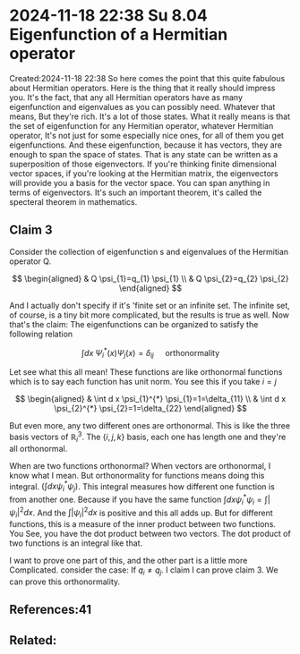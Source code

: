 # 2024-11-18 22:38 Su 8.04 Eigenfunction of a Hermitian operator
Created:2024-11-18 22:38
So here comes the point that this quite fabulous about Hermitian operators. Here is the thing that it really should impress you. It's the fact, that any all Hermitian operators have as many eigenfunction and eigenvalues as you can possibly need. Whatever that means, But they're rich. It's a lot of those states.
What it really means is that the set of eigenfunction for any Hermitian operator, whatever Hermitian operator, It's not just for some especially nice ones, for all of them you get eigenfunctions. And these eigenfunction, because it has vectors, they are enough to span the space of states.
That is any state can be written as a superposition of those eigenvectors. If you're thinking finite dimensional vector spaces, if you're looking at the Hermitian matrix, the eigenvectors will provide you a basis for the vector space. You can span anything in terms of eigenvectors. It's such an important theorem, it's called the specteral theorem in mathematics.

## Claim 3
Consider the collection of eigenfunction s and eigenvalues of the Hermitian operator Q.

$$
\begin{aligned}
& Q \psi_{1}=q_{1} \psi_{1} \\
& Q \psi_{2}=q_{2} \psi_{2}
\end{aligned}
$$

And I actually don't specify if it's 'finite set or an infinite set. The infinite set, of course, is a tiny bit more complicated, but the results is true as well. Now that's the claim: The eigenfunctions can be organized to satisfy the following relation

$$
\int d x\; \Psi_{i}^{*}(x) \Psi_{j}(x)=\delta_{i j} \quad \text { orthonormality }
$$

Let see what this all mean!
These functions are like orthonormal functions which is to say each function has unit norm. You see this if you take $i=j$

$$
\begin{aligned}
& \int d x \psi_{1}^{*} \psi_{1}=1=\delta_{11} \\
& \int d x \psi_{2}^{*} \psi_{2}=1=\delta_{22}
\end{aligned}
$$

But even more, any two different ones are orthonormal. This is like the three basis vectors of $\mathbb{R}_{i}^{3}$. The $\{i, j, k\}$ basis, each one has length one and they're all orthonormal.

When are two functions orthonormal? When vectors are orthonormal, I know what I mean. But orthonormality for functions means doing this integral. $\left(\int d x \psi_{i}^{*} \psi_{j}\right)$. This integral measures how different one function is from another one. Because if you have the same function $\int d x \psi_{i}^{*} \psi_{i}=\int\left|\psi_{i}\right|^{2} d x$. And the $\int\left|\psi_{i}\right|^{2} d x$ is positive and this all adds up. But for different functions, this is a measure of the inner product between two functions. You See, you have the dot product between two vectors. The dot product of two functions is an integral like that.

I want to prove one part of this, and the other part is a little more Complicated.
consider the case: If $q_{i} \neq q_{j}$. I claim I can prove claim 3. We can prove this orthonormality.


## References:41

## Related:




